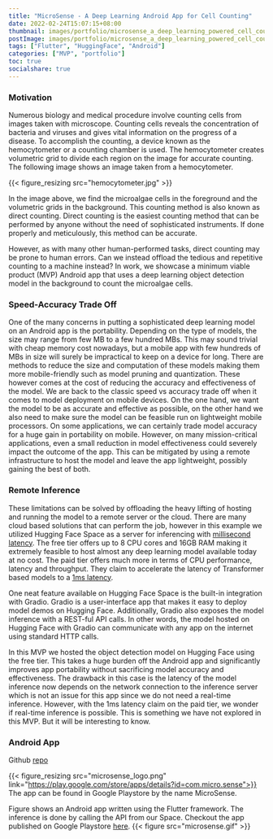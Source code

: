 ```yaml
---
title: "MicroSense - A Deep Learning Android App for Cell Counting"
date: 2022-02-24T15:07:15+08:00
thumbnail: images/portfolio/microsense_a_deep_learning_powered_cell_counting_app_with_flutter/feature_image.gif
postImage: images/portfolio/microsense_a_deep_learning_powered_cell_counting_app_with_flutter/post_image.jpg
tags: ["Flutter", "HuggingFace", "Android"]
categories: ["MVP", "portfolio"]
toc: true
socialshare: true
---
```


### Motivation
Numerous biology and medical procedure involve counting cells from images taken with microscope.
Counting cells reveals the concentration of bacteria and viruses and gives vital information on the progress of a disease.
To accomplish the counting, a device known as the hemocytometer or a counting chamber is used.
The hemocytometer creates volumetric grid to divide each region on the image for accurate counting. 
The following image shows an image taken from a hemocytometer.

{{< figure_resizing src="hemocytometer.jpg" >}}

In the image above, we find the microalgae cells in the foreground and the volumetric grids in the background. 
This counting method is also known as direct counting.
Direct counting is the easiest counting method that can be performed by anyone without the need of sophisticated instruments.
If done properly and meticulously, this method can be accurate.

However, as with many other human-performed tasks, direct counting may be prone to human errors.
Can we instead offload the tedious and repetitive counting to a machine instead?
In work, we showcase a minimum viable product (MVP) Android app that uses a deep learning object detection model in the background to count the microalgae cells.


### Speed-Accuracy Trade Off
One of the many concerns in putting a sophisticated deep learning model on an Android app is the portability.
Depending on the type of models, the size may range from few MB to a few hundred MBs.
This may sound trivial with cheap memory cost nowadays, but a mobile app with few hundreds of MBs in size will surely be impractical to keep on a device for long.
There are methods to reduce the size and computation of these models making them more mobile-friendly such as model pruning and quantization.
These however comes at the cost of reducing the accuracy and effectiveness of the model.
We are back to the classic speed vs accuracy trade off when it comes to model deployment on mobile devices.
On the one hand, we want the model to be as accurate and effective as possible, on the other hand we also need to make sure the model can be feasible run on lightweight mobile processors.
On some applications, we can certainly trade model accuracy for a huge gain in portability on mobile.
However, on many mission-critical applications, even a small reduction in model effectiveness could severely impact the outcome of the app.
This can be mitigated by using a remote infrastructure to host the model and leave the app lightweight, possibly gaining the best of both.

### Remote Inference
These limitations can be solved by offloading the heavy lifting of hosting and running the model to a remote server or the cloud.
There are many cloud based solutions that can perform the job, however in this example we utilized Hugging Face Space as a server for inferencing with [millisecond latency](https://huggingface.co/blog/infinity-cpu-performance).
The free tier offers up to 8 CPU cores and 16GB RAM making it extremely feasible to host almost any deep learning model available today at no cost.
The paid tier offers much more in terms of CPU performance, latency and throughput. They claim to accelerate the latency of Transformer based models to a [1ms latency](https://huggingface.co/infinity).

One neat feature available on Hugging Face Space is the built-in integration with Gradio.
Gradio is a user-interface app that makes it easy to deploy model demos on Hugging Face. 
Additionally, Gradio also exposes the model inference with a REST-ful API calls.
In other words, the model hosted on Hugging Face with Gradio can communicate with any app on the internet using standard HTTP calls.

In this MVP we hosted the object detection model on Hugging Face using the free tier.
This takes a huge burden off the Android app and significantly improves app portability without sacrificing model accuracy and effectiveness.
The drawback in this case is the latency of the model inference now depends on the network connection to the inference server which is not an issue for this app since we do not need a real-time inference.
However, with the 1ms latency claim on the paid tier, we wonder if real-time inference is possible. This is something we have not explored in this MVP. But it will be interesting to know.

### Android App

Github [repo](https://github.com/dnth/webdemo-microalgae-detection)

{{< figure_resizing src="microsense_logo.png" link="https://play.google.com/store/apps/details?id=com.micro.sense">}}
The app can be found in Google Playstore by the name MicroSense.


Figure shows an Android app written using the Flutter framework. The inference is done by calling the API from our Space.
Checkout the app published on Google Playstore [here](https://play.google.com/store/apps/details?id=com.micro.sense).
{{< figure src="microsense.gif" >}}
